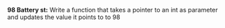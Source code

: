 **98 Battery st:** Write a function that takes a pointer to an int as parameter and updates the value it points to to 98
